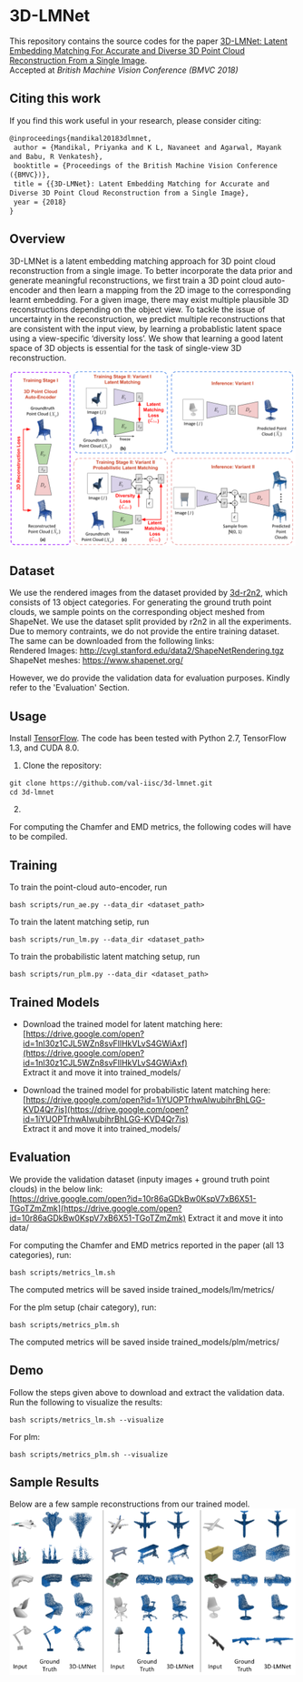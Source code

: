# 3D-LMNet
This repository contains the source codes for the paper [3D-LMNet: Latent Embedding Matching For Accurate and Diverse 3D Point Cloud Reconstruction From a Single Image](https://arxiv.org/abs/1807.07796).</br>
Accepted at *British Machine Vision Conference (BMVC 2018)*

## Citing this work
If you find this work useful in your research, please consider citing:
```
@inproceedings{mandikal20183dlmnet,
 author = {Mandikal, Priyanka and K L, Navaneet and Agarwal, Mayank and Babu, R Venkatesh},
 booktitle = {Proceedings of the British Machine Vision Conference ({BMVC})},
 title = {{3D-LMNet}: Latent Embedding Matching for Accurate and Diverse 3D Point Cloud Reconstruction from a Single Image},
 year = {2018}
}
```

## Overview
3D-LMNet is a latent embedding matching approach for 3D point cloud reconstruction from a single image. To better incorporate the data prior and generate meaningful reconstructions, we first train a 3D point cloud auto-encoder and then learn a mapping from the 2D image to the corresponding learnt embedding. For a given image, there may exist multiple plausible 3D reconstructions depending on the object view. To tackle the issue of uncertainty in the reconstruction, we predict multiple reconstructions that are consistent with the input view, by learning a probablistic latent space using a view-specific ‘diversity loss’. We show that learning a good latent space of 3D objects is essential for the task of single-view 3D reconstruction.

![Overview of 3D-LMNet](images/approach_overview.png)

## Dataset
We use the rendered images from the dataset provided by <a href="https://github.com/chrischoy/3D-R2N2" target="_blank" >3d-r2n2</a>, which consists of 13 object categories. For generating the ground truth point clouds, we sample points on the corresponding object meshed from ShapeNet. We use the dataset split provided by r2n2 in all the experiments. Due to memory contraints, we do not provide the entire training dataset. The same can be downloaded from the following links:<br>
Rendered Images: http://cvgl.stanford.edu/data2/ShapeNetRendering.tgz<br>
ShapeNet meshes: https://www.shapenet.org/

However, we do provide the validation data for evaluation purposes. Kindly refer to the 'Evaluation' Section.

## Usage
Install [TensorFlow](https://www.tensorflow.org/install/). The code has been tested with Python 2.7, TensorFlow 1.3, and CUDA 8.0. 

1. Clone the repository:
```shell
git clone https://github.com/val-iisc/3d-lmnet.git
cd 3d-lmnet
```
2. 

For computing the Chamfer and EMD metrics, the following codes will have to be compiled.

## Training
To train the point-cloud auto-encoder, run
```shell
bash scripts/run_ae.py --data_dir <dataset_path>
```

To train the latent matching setip, run
```shell
bash scripts/run_lm.py --data_dir <dataset_path>
```

To train the probabilistic latent matching setup, run
```shell
bash scripts/run_plm.py --data_dir <dataset_path>
```

## Trained Models
- Download the trained model for latent matching here:<br>
[https://drive.google.com/open?id=1nl30z1CJL5WZn8svFllHkVLvS4GWiAxf](https://drive.google.com/open?id=1nl30z1CJL5WZn8svFllHkVLvS4GWiAxf) <br>
Extract it and move it into trained_models/

- Download the trained model for probabilistic latent matching here:<br>
[https://drive.google.com/open?id=1iYUOPTrhwAIwubihrBhLGG-KVD4Qr7is](https://drive.google.com/open?id=1iYUOPTrhwAIwubihrBhLGG-KVD4Qr7is) <br>
Extract it and move it into trained_models/

## Evaluation
We provide the validation dataset (inputy images + ground truth point clouds) in the below link:<br>
[https://drive.google.com/open?id=10r86aGDkBw0KspV7xB6X51-TGoTZmZmk](https://drive.google.com/open?id=10r86aGDkBw0KspV7xB6X51-TGoTZmZmk)
Extract it and move it into data/

For computing the Chamfer and EMD metrics reported in the paper (all 13 categories), run:
```shell
bash scripts/metrics_lm.sh
```
The computed metrics will be saved inside trained_models/lm/metrics/

For the plm setup (chair category), run:
```shell
bash scripts/metrics_plm.sh
```
The computed metrics will be saved inside trained_models/plm/metrics/

## Demo
Follow the steps given above to download and extract the validation data.
Run the following to visualize the results:
```shell
bash scripts/metrics_lm.sh --visualize
```

For plm:
```shell
bash scripts/metrics_plm.sh --visualize
```

## Sample Results
Below are a few sample reconstructions from our trained model.
![3D-LMNet_sample_results](images/sample_results.png)


